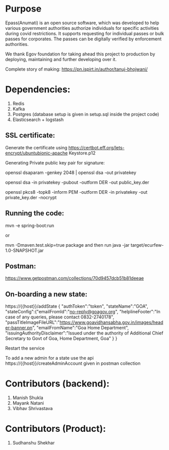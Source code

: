 # Purpose
Epass(Anumati) is an open source software, which was developed to help various government authorities authorize 
individuals for specific activities during covid restrictions.
It supports requesting for individual passes or bulk passes for 
corporates. The passes can be digitally verified by enforcement authorities.


We thank Egov foundation for taking ahead this project to production by deploying, 
maintaining and further developing over it.  

Complete story of making: https://pn.ispirt.in/author/tanuj-bhojwani/



# Dependencies:

1. Redis
2. Kafka
3. Postgres (database setup is given in setup.sql inside the project code)
4. Elasticsearch + logstash 


## SSL certificate:
Generate the certificate using https://certbot.eff.org/lets-encrypt/ubuntubionic-apache
Keystore.p12


Generating Private public key pair for signature:

openssl dsaparam -genkey 2048 | openssl dsa -out privatekey

openssl dsa -in privatekey -pubout -outform DER -out public_key.der

openssl pkcs8 -topk8 -inform PEM -outform DER -in privatekey -out private_key.der -nocrypt


## Running the code:

mvn -e spring-boot:run

or

mvn -Dmaven.test.skip=true package and then run java -jar target/ecurfew-1.0-SNAPSHOT.jar


## Postman:
https://www.getpostman.com/collections/70d9457dcb51b81deeae

## On-boarding a new state:
https://{{host}}/addState
{
    "authToken":”token",
    "stateName":"GOA",
    "stateConfig":{"emailFromId":"no-reply@goagov.org",
 "helplineFooter":"In case of any queries, please contact 0832-2740178", "passTitleImageFileURL":"https://www.goavidhansabha.gov.in/images/header-banner.pn", "emailFromName":"Goa Home Department", "issuingAuthorityDisclaimer":"Issued under the authority of Additional Chief Secretary to Govt of Goa, Home Department, Goa"
}
}

Restart the service




To add a new admin for a state use the api https://{{host}}/createAdminAccount given in postman collection



# Contributors (backend):
1. Manish Shukla
2. Mayank Natani
3. Vibhav Shrivastava

# Contributors (Product):
1. Sudhanshu Shekhar

